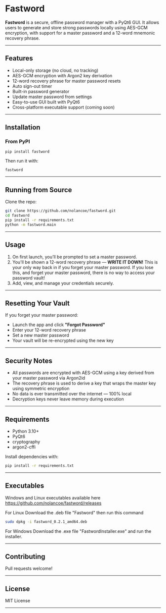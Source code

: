 # Fastword

**Fastword** is a secure, offline password manager with a PyQt6 GUI. It allows users to generate and store strong passwords locally using AES-GCM encryption, with support for a master password and a 12-word mnemonic recovery phrase.

---

## Features

- Local-only storage (no cloud, no tracking)
- AES-GCM encryption with Argon2 key derivation
- 12-word recovery phrase for master password resets
- Auto sign-out timer
- Built-in password generator
- Update master password from settings
- Easy-to-use GUI built with PyQt6
- Cross-platform executable support (coming soon)

---

## Installation

### From PyPI

```
pip install fastword
```

Then run it with:

```
fastword
```


---

## Running from Source

Clone the repo:

```bash
git clone https://github.com/nolancoe/fastword.git
cd fastword
pip install -r requirements.txt
python -m fastword.main
```

---

## Usage

1. On first launch, you’ll be prompted to set a master password.
2. You'll be shown a 12-word recovery phrase — **WRITE IT DOWN!** This is your only way back in if you forget your master password. If you lose this, and forget your master password, there is no way to access your password vault!
3. Add, view, and manage your credentials securely.

---

## Resetting Your Vault

If you forget your master password:
- Launch the app and click **"Forgot Password"**
- Enter your 12-word recovery phrase
- Set a new master password
- Your vault will be re-encrypted using the new key

---

## Security Notes

- All passwords are encrypted with AES-GCM using a key derived from your master password via Argon2id
- The recovery phrase is used to derive a key that wraps the master key using symmetric encryption
- No data is ever transmitted over the internet — 100% local
- Decryption keys never leave memory during execution

---

## Requirements

- Python 3.10+
- PyQt6
- cryptography
- argon2-cffi

Install dependencies with:

```bash
pip install -r requirements.txt
```

---

## Executables
Windows and Linux executables available here https://github.com/nolancoe/fastword/releases

For Linux
Download the .deb file "Fastword" then run this command

```bash
sudo dpkg -i fastword_0.2.1_amd64.deb
```

For Windows
Download the .exe file "FastwordInstaller.exe" and run the installer.

---

## Contributing

Pull requests welcome!

---

## License

MIT License

---
